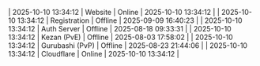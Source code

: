 | 2025-10-10 13:34:12 | Website | Online | 2025-10-10 13:34:12 |
| 2025-10-10 13:34:12 | Registration | Offline | 2025-09-09 16:40:23 |
| 2025-10-10 13:34:12 | Auth Server | Offline | 2025-08-18 09:33:31 |
| 2025-10-10 13:34:12 | Kezan (PvE) | Offline | 2025-08-03 17:58:02 |
| 2025-10-10 13:34:12 | Gurubashi (PvP) | Offline | 2025-08-23 21:44:06 |
| 2025-10-10 13:34:12 | Cloudflare | Online | 2025-10-10 13:34:12 |
